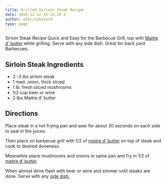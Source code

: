 ```yaml
---
title: Grilled Sirloin Steak Recipe
date: 2019-12-12 15:13:19 Z
author: elkcityhazard
type: page
---
```


Sirloin Steak Recipe Quick and Easy for the Barbecue Grill, top with <a href="http://192.168.0.9/index.php/grilling-cookouts-and-barbecues/maitre-d-butter/" rel="noopener noreferrer" target="_blank">Maitre d&#8217; butter</a> while grilling. Serve with any side dish. Great for back yard Barbecues.

## Sirloin Steak Ingredients

  * 2 -3 lbs sirloin steak
  * 1 med. onion, thick sliced
  * 1 lb. fresh sliced mushrooms
  * 1/2 cup beer or wine
  * 2 tbs Maitre d&#8217; butter

## Directions

Place steak in a hot frying pan and seer for about 30 seconds on each side to seal in the juices.

Then place on barbecue grill with 1/2 of <a href="http://192.168.0.9/index.php/grilling-cookouts-and-barbecues/maitre-d-butter/" rel="noopener noreferrer" target="_blank">maitre d&#8217; butter</a> on top of steak and cook to desired doneness.

Meanwhile place mushrooms and onions in same pan and fry in 1/2 of [maitre d&#8217; butter][1].

When almost done flash with beer or wine and simmer until steaks are done. Serve with any [side dish.][2]

 [1]: /wordpress/grilling-cookouts-and-barbecues/maitre-d-butter/
 [2]: /wordpress/institutional-recipes-for-200/easy-side-dishes/